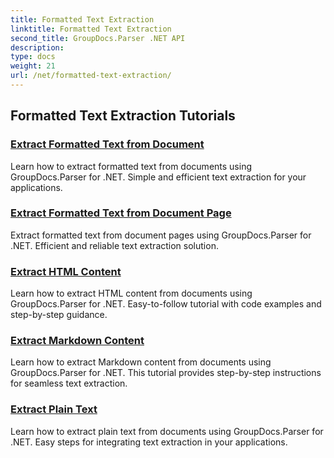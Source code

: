 ```yaml
---
title: Formatted Text Extraction
linktitle: Formatted Text Extraction
second_title: GroupDocs.Parser .NET API
description: 
type: docs
weight: 21
url: /net/formatted-text-extraction/
---
```


## Formatted Text Extraction Tutorials
### [Extract Formatted Text from Document](./extract-formatted-text-from-document/)
Learn how to extract formatted text from documents using GroupDocs.Parser for .NET. Simple and efficient text extraction for your applications.
### [Extract Formatted Text from Document Page](./extract-formatted-text-from-document-page/)
Extract formatted text from document pages using GroupDocs.Parser for .NET. Efficient and reliable text extraction solution.
### [Extract HTML Content](./extract-html-content/)
Learn how to extract HTML content from documents using GroupDocs.Parser for .NET. Easy-to-follow tutorial with code examples and step-by-step guidance.
### [Extract Markdown Content](./extract-markdown-content/)
Learn how to extract Markdown content from documents using GroupDocs.Parser for .NET. This tutorial provides step-by-step instructions for seamless text extraction.
### [Extract Plain Text](./extract-plain-text/)
Learn how to extract plain text from documents using GroupDocs.Parser for .NET. Easy steps for integrating text extraction in your applications.